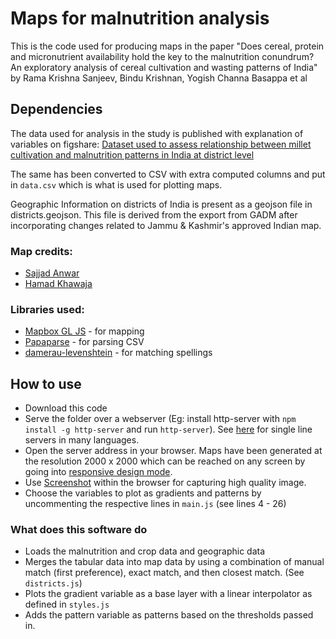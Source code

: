 # Maps for malnutrition analysis

This is the code used for producing maps in the paper "Does cereal, protein and micronutrient availability hold the key to the malnutrition conundrum? An exploratory analysis of cereal cultivation and wasting patterns of India" by Rama Krishna Sanjeev, Bindu Krishnan, Yogish Channa Basappa et al

## Dependencies

The data used for analysis in the study is published with explanation of variables on figshare: [Dataset used to assess relationship between millet cultivation and malnutrition patterns in India at district level](https://figshare.com/articles/Dataset_used_to_assess_relationship_between_millet_cultivation_and_malnutrition_patterns_in_India_at_district_level/12236789)

The same has been converted to CSV with extra computed columns and put in `data.csv` which is what is used for plotting maps.

Geographic Information on districts of India is present as a geojson file in districts.geojson. This file is derived from the export from GADM after incorporating changes related to Jammu & Kashmir's approved Indian map.


### Map credits:
* [Sajjad Anwar](https://github.com/geohacker/india/)
* [Hamad Khawaja](https://github.com/hamadkh/GeoJson4Kashmir/)

### Libraries used:
* [Mapbox GL JS](https://docs.mapbox.com/mapbox-gl-js/) - for mapping
* [Papaparse](https://www.papaparse.com/) - for parsing CSV
* [damerau-levenshtein](https://github.com/tad-lispy/node-damerau-levenshtein/) - for matching spellings

## How to use

* Download this code
* Serve the folder over a webserver (Eg: install http-server with `npm install -g http-server` and run `http-server`). See [here](https://gist.github.com/willurd/5720255) for single line servers in many languages.
* Open the server address in your browser. Maps have been generated at the resolution 2000 x 2000 which can be reached on any screen by going into [responsive design mode](https://developer.mozilla.org/en-US/docs/Tools/Responsive_Design_Mode).
* Use [Screenshot](https://developer.mozilla.org/en-US/docs/Tools/Taking_screenshots) within the browser for capturing high quality image.
* Choose the variables to plot as gradients and patterns by uncommenting the respective lines in `main.js` (see lines 4 - 26)

### What does this software do

* Loads the malnutrition and crop data and geographic data
* Merges the tabular data into map data by using a combination of manual match (first preference), exact match, and then closest match. (See `districts.js`)
* Plots the gradient variable as a base layer with a linear interpolator as defined in `styles.js`
* Adds the pattern variable as patterns based on the thresholds passed in.